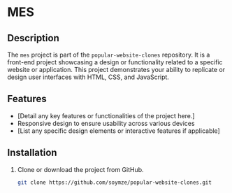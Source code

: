 # MES

## Description
The `mes` project is part of the `popular-website-clones` repository. It is a front-end project showcasing a design or functionality related to a specific website or application. This project demonstrates your ability to replicate or design user interfaces with HTML, CSS, and JavaScript.

## Features
- [Detail any key features or functionalities of the project here.]
- Responsive design to ensure usability across various devices
- [List any specific design elements or interactive features if applicable]

## Installation
1. Clone or download the project from GitHub.
   ```bash
   git clone https://github.com/soymze/popular-website-clones.git
